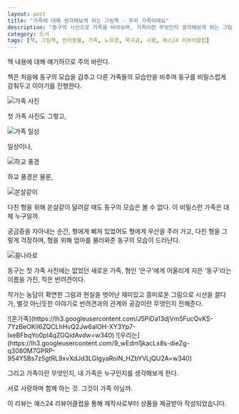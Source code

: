 ```yaml
---
layout: post
title: "가족에 대해 생각해보게 하는 그림책 - 우리 가족이에요"
description: "동구의 시선으로 가족을 바라보며, 가족이란 무엇인지 생각해보게 하는 그림책이다."
category: 도서
tags: [책, 그림책, 반려동물, 가족, 노유경, 북극곰, 서평, 예스24 리뷰어클럽]
---
```


<div class="im im-warning">
책 내용에 대해 얘기하므로 주의 바란다.
</div>

책은 처음에 동구의 모습을 감추고 다른 가족들의 모습만을 비추며
동구를 비밀스럽게 감춰두고 이야기를 진행한다.

![가족 사진](https://lh3.googleusercontent.com/YGyE5KSZCB9w_HPvVEfJuIf8YhagZW-gS6o_tPQEtHBrTmTRroSIH4YnKvbGhuJ_ShfyL4WK3zaTCA=s480)

첫 가족 사진도 그렇고,

![가족 일상](https://lh3.googleusercontent.com/s8uiB1p3B36QwPrIES5yi609V-w6S5dS55NXUldW1qAJkvhS3ZqSkhA3loAnarVjIBPU9bTrZ0cqow=s640)

일상이나,

![하교 풍경](https://lh3.googleusercontent.com/VFb-Pbx0X7LMKU57Fes1Il5ytg0q1B47qLlJwafMXorou9LjaE4rxqodym6vFeN9bvZhaPVGmsfLnA=s640)

하교 풍경은 물론,

![쏜살같이](https://lh3.googleusercontent.com/CYjhyGxuNY1xpCFX_N1aNN7eWVhw70LLZg4AG_KQje6o2Xd1E2KVf59RcV7zmiHpA3biZYznIuiB5A=s640)

다친 형을 위해 쏜살같이 달려갈 때도 동구의 모습은 볼 수 없다.
이 비밀스런 가족은 대체 누구일까.

궁금증을 자아내는 순간,
형에게 삐져 있었어도 형에게 우산을 주러 가고,
다친 형을 그렇게 걱정하며,
형을 위해 엄마를 불러와준 동구의 모습이 드러난다.

![꿈나라로](https://lh3.googleusercontent.com/bRJ_DP2tKG1Sx35qEHxasNUiEIWq3qs7tHxWOHxwE4dYPW7MPWL4lUrNWK0IhDquvKkkDV76zQVJdg=s640)

동구는 첫 가족 사진에는 없었던 새로운 가족,
형인 '은구'에게 어울리게 지은 '동구'라는 이름을 가진,
작은 반려견이다.

작가는 농담이 확연한 그림과
현실을 벗어난 재미있고 흥미로운 그림으로 시선을 끌다가,
별것 아닌듯한 이야기로
반려견과의 관계와 공감이란 무엇인지 전해준다.

<p class="center" markdown="1">
![온가족](https://lh3.googleusercontent.com/J5PiDa13djVm5FucQvKS-7YzBeOKil6ZQCLhHvQ2Jw6alOH-XY3Yp7-IxeBFbqYo0pI4qZGQidAvdw=w340)
![우리는](https://lh3.googleusercontent.com/9_wEdm1jkacLx8s-dieZg-q3080M7GPRP-954Y5Bs7z5gtRL9xvXdJd3LGIgyaRoiN_HZbYVLjQU2A=w340)
</p>

그리고 가족이란 무엇인지,
내 가족은 누구인지를 생각해보게 한다.

서로 사랑하며 함께 하는 것.
그것이 가족 아닐까.



<div class="im im-info">
이 리뷰는 예스24 리뷰어클럽을 통해 제작사로부터 상품을 제공받아 작성되었습니다.
</div>

